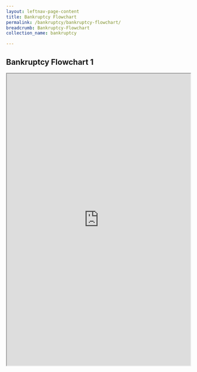 ```yaml
---
layout: leftnav-page-content
title: Bankruptcy Flowchart
permalink: /bankruptcy/bankruptcy-flowchart/
breadcrumb: Bankruptcy-Flowchart
collection_name: bankruptcy

---
```

Bankruptcy Flowchart 1
---


<iframe src='https://view.officeapps.live.com/op/embed.aspx?src=https://io.mlaw.gov.sg/files/BankruptcyFlowchart.pdf/' height='800px' width='100%'></iframe>
